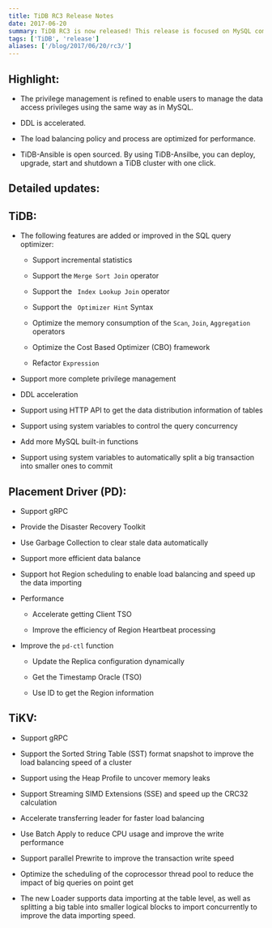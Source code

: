 ```yaml
---
title: TiDB RC3 Release Notes
date: 2017-06-20
summary: TiDB RC3 is now released! This release is focused on MySQL compatibility, SQL optimization, stability, and performance.
tags: ['TiDB', 'release']
aliases: ['/blog/2017/06/20/rc3/']
---
```


## Highlight:

- The privilege management is refined to enable users to manage the data access privileges using the same way as in MySQL.

- DDL is accelerated. 

- The load balancing policy and process are optimized for performance.

- TiDB-Ansible is open sourced. By using TiDB-Ansilbe, you can deploy, upgrade, start and shutdown a TiDB cluster with one click.

## Detailed updates:

## TiDB:

+ The following features are added or improved in the SQL query optimizer:

    - Support incremental statistics

    - Support the ` Merge Sort Join ` operator

    - Support the ` Index Lookup Join` operator

    - Support the ` Optimizer Hint` Syntax

    - Optimize the memory consumption of the `Scan`, `Join`, `Aggregation` operators

    - Optimize the Cost Based Optimizer (CBO) framework

    - Refactor `Expression`

+ Support more complete privilege management

+ DDL acceleration

+ Support using HTTP API to get the data distribution information of tables

+ Support using system variables to control the query concurrency 

+ Add more MySQL built-in functions

+ Support using system variables to automatically split a big transaction into smaller ones to commit

## Placement Driver (PD):

+ Support gRPC

+ Provide the Disaster Recovery Toolkit

+ Use Garbage Collection to clear stale data automatically

+ Support more efficient data balance

+ Support hot Region scheduling to enable load balancing and speed up the data importing

+ Performance

    - Accelerate getting Client TSO

    - Improve the efficiency of Region Heartbeat processing

+ Improve the `pd-ctl` function

    - Update the Replica configuration dynamically 

    - Get the Timestamp Oracle (TSO)

    - Use ID to get the Region information   

## TiKV:

+ Support gRPC

+ Support the Sorted String Table (SST) format snapshot to improve the load balancing speed of a cluster

+ Support using the Heap Profile to uncover memory leaks

+ Support Streaming SIMD Extensions (SSE) and speed up the CRC32 calculation

+ Accelerate transferring leader for faster load balancing

+ Use Batch Apply to reduce CPU usage and improve the write performance

+ Support parallel Prewrite to improve the transaction write speed

+ Optimize the scheduling of the coprocessor thread pool to reduce the impact of big queries on point get

+ The new Loader supports data importing at the table level, as well as splitting a big table into smaller logical blocks to import concurrently to improve the data importing speed.

